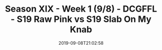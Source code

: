---
title: Season XIX - Week 1 (9/8) - DCGFFL - S19 Raw Pink vs S19 Slab On My Knab
teams-score:
- team: _teams/neon-pink.md
  score: 33
- team: _teams/concrete-grey.md
  score: 27
mvp: Will (Pink), Dan (Grey)
game-ball: Kyle (Pink), Caleb (Grey)
sportsperson: AJ (Pink), Alex (Grey)
season: 19
week: 1
date: '2019-09-08T21:02:58'
pageid: season-xix-week-1-9-8-7036-vs-7029
---